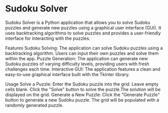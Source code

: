 # Sudoku Solver

Sudoku Solver is a Python application that allows you to solve Sudoku puzzles and generate new puzzles using a graphical user interface (GUI). It uses backtracking algorithms to solve puzzles and provides a user-friendly interface for interacting with the puzzles.

Features Sudoku Solving: The application can solve Sudoku puzzles using a backtracking algorithm. Users can input their own puzzles and solve them within the app.
Puzzle Generation: The application can generate new Sudoku puzzles of varying difficulty levels, providing users with fresh challenges each time.
Interactive GUI: The application features a clean and easy-to-use graphical interface built with the Tkinter library.

Usage Solve a Puzzle: Enter the Sudoku puzzle into the grid.
Leave empty cells blank. 
Click the "Solve" button to solve the puzzle.The solution will be displayed on the grid. 
Generate a New Puzzle: Click the "Generate Puzzle" button to generate a new Sudoku puzzle. The grid will be populated with a randomly generated puzzle.
